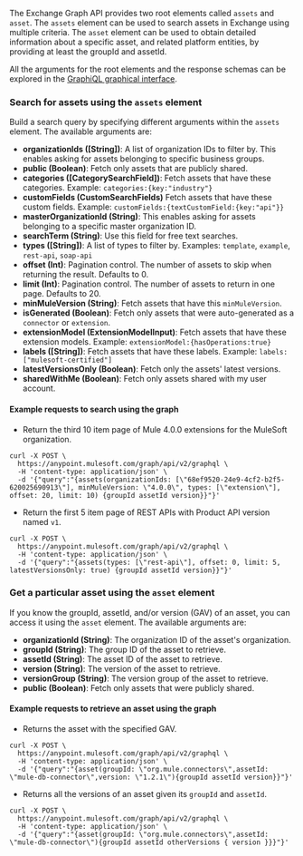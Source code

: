The Exchange Graph API provides two root elements called `assets` and `asset`.
The `assets` element can be used to search assets in Exchange using multiple criteria.
The `asset` element can be used to obtain detailed information about a specific asset, and related platform entities, by providing at least the groupId and assetId.

All the arguments for the root elements and the response schemas can be explored in the [GraphiQL graphical interface](https://anypoint.mulesoft.com/graph/api/v2/graphql).

### Search for assets using the `assets` element

Build a search query by specifying different arguments within the `assets` element. The available arguments are:

- **organizationIds ([String])**: A list of organization IDs to filter by. This enables asking for assets belonging to specific business groups.
- **public (Boolean)**: Fetch only assets that are publicly shared.
- **categories ([CategorySearchField])**: Fetch assets that have these categories. Example: `categories:{key:"industry"}`
- **customFields (CustomSearchFields)** Fetch assets that have these custom fields. Example: `customFields:{textCustomField:{key:"api"}}`
- **masterOrganizationId (String)**: This enables asking for assets belonging to a specific master organization ID.
- **searchTerm (String)**: Use this field for free text searches.
- **types ([String])**: A list of types to filter by. Examples: `template`, `example`, `rest-api`, `soap-api`
- **offset (Int)**: Pagination control. The number of assets to skip when returning the result. Defaults to 0.
- **limit (Int)**: Pagination control. The number of assets to return in one page. Defaults to 20.
- **minMuleVersion (String)**: Fetch assets that have this `minMuleVersion`.
- **isGenerated (Boolean)**: Fetch only assets that were auto-generated as a `connector` or `extension`.
- **extensionModel (ExtensionModelInput)**: Fetch assets that have these extension models. Example: `extensionModel:{hasOperations:true}`
- **labels ([String])**: Fetch assets that have these labels. Example: `labels: ["mulesoft-certified"]`
- **latestVersionsOnly (Boolean)**: Fetch only the assets' latest versions.
- **sharedWithMe (Boolean)**:  Fetch only assets shared with my user account.

#### Example requests to search using the graph

- Return the third 10 item page of Mule 4.0.0 extensions for the MuleSoft organization.

```
curl -X POST \
  https://anypoint.mulesoft.com/graph/api/v2/graphql \
  -H 'content-type: application/json' \
  -d '{"query":"{assets(organizationIds: [\"68ef9520-24e9-4cf2-b2f5-620025690913\"], minMuleVersion: \"4.0.0\", types: [\"extension\"], offset: 20, limit: 10) {groupId assetId version}}"}'
```

- Return the first 5 item page of REST APIs with Product API version named `v1`.

```
curl -X POST \
  https://anypoint.mulesoft.com/graph/api/v2/graphql \
  -H 'content-type: application/json' \
  -d '{"query":"{assets(types: [\"rest-api\"], offset: 0, limit: 5, latestVersionsOnly: true) {groupId assetId version}}"}'
```

### Get a particular asset using the `asset` element

If you know the groupId, assetId, and/or version (GAV) of an asset, you can access it using the `asset` element. The available arguments are:

- **organizationId (String)**: The organization ID of the asset's organization.
- **groupId (String)**: The group ID of the asset to retrieve.
- **assetId (String)**: The asset ID of the asset to retrieve.
- **version (String)**: The version of the asset to retrieve.
- **versionGroup (String)**: The version group of the asset to retrieve.
- **public (Boolean)**: Fetch only assets that were publicly shared.


#### Example requests to retrieve an asset using the graph

- Returns the asset with the specified GAV.

```
curl -X POST \
  https://anypoint.mulesoft.com/graph/api/v2/graphql \
  -H 'content-type: application/json' \
  -d '{"query":"{asset(groupId: \"org.mule.connectors\",assetId: \"mule-db-connector\",version: \"1.2.1\"){groupId assetId version}}"}'
```

- Returns all the versions of an asset given its `groupId` and `assetId`.

```
curl -X POST \
  https://anypoint.mulesoft.com/graph/api/v2/graphql \
  -H 'content-type: application/json' \
  -d '{"query":"{asset(groupId: \"org.mule.connectors\",assetId: \"mule-db-connector\"){groupId assetId otherVersions { version }}}"}'
```
